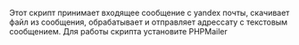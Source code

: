 Этот скрипт принимает входящее сообщение с yandex почты, скачивает файл из сообщения, обрабатывает и отправляет адрессату с текстовым сообщением. Для работы скрипта установите PHPMailer
